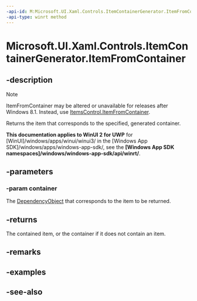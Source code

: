 ```yaml
---
-api-id: M:Microsoft.UI.Xaml.Controls.ItemContainerGenerator.ItemFromContainer(Microsoft.UI.Xaml.DependencyObject)
-api-type: winrt method
---
```


<!-- Method syntax
public object ItemFromContainer(Windows.UI.Xaml.DependencyObject container)
-->

# Microsoft.UI.Xaml.Controls.ItemContainerGenerator.ItemFromContainer

## -description
> [!NOTE]
> ItemFromContainer may be altered or unavailable for releases after Windows 8.1. Instead, use [ItemsControl.ItemFromContainer](itemscontrol_itemfromcontainer_1673223461.md).

Returns the item that corresponds to the specified, generated container.

**This documentation applies to WinUI 2 for UWP** for [WinUI]/windows/apps/winui/winui3/ in the [Windows App SDK]/windows/apps/windows-app-sdk/, see the **[Windows App SDK namespaces]/windows/windows-app-sdk/api/winrt/**.

## -parameters
### -param container
The [DependencyObject](../microsoft.ui.xaml/dependencyobject.md) that corresponds to the item to be returned.

## -returns
The contained item, or the container if it does not contain an item.

## -remarks

## -examples

## -see-also
